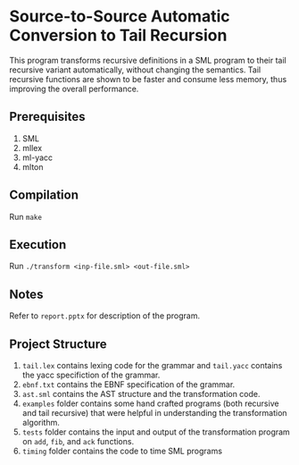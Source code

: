 # Source-to-Source Automatic Conversion to Tail Recursion
This program transforms recursive definitions in a SML program to their tail recursive variant automatically, without changing the semantics. Tail recursive functions are shown to be faster and consume less memory, thus improving the overall performance.

## Prerequisites
1. SML
2. mllex
3. ml-yacc
4. mlton

## Compilation
Run `make`

## Execution
Run `./transform <inp-file.sml> <out-file.sml>`

## Notes
Refer to `report.pptx` for description of the program.

## Project Structure
1. `tail.lex` contains lexing code for the grammar and `tail.yacc` contains the yacc specifiction of the grammar.
2. `ebnf.txt` contains the EBNF specification of the grammar.
3. `ast.sml` contains the AST structure and the transformation code.
4. `examples` folder contains some hand crafted programs (both recursive and tail recursive) that were helpful in understanding the transformation algorithm.
5. `tests` folder contains the input and output of the transformation program on `add`, `fib`, and `ack` functions.
6. `timing` folder contains the code to time SML programs
